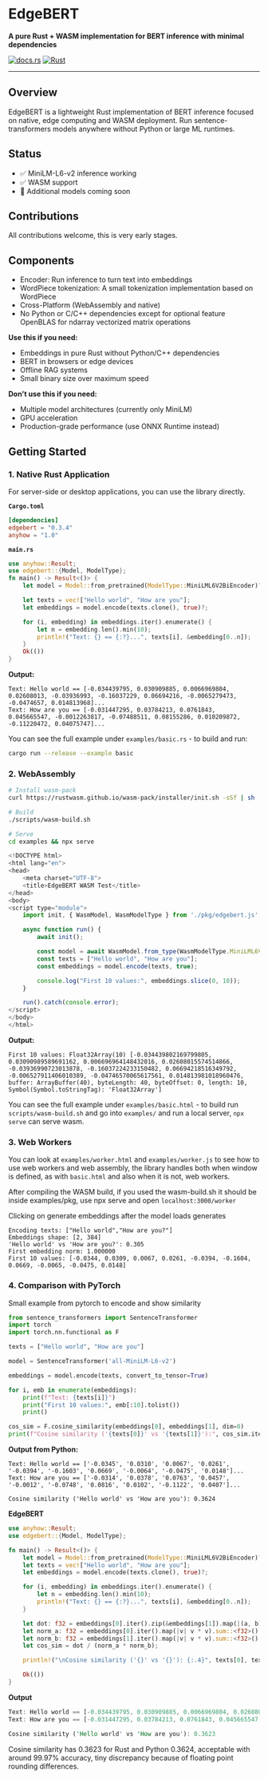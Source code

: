 # EdgeBERT

**A pure Rust + WASM implementation for BERT inference with minimal dependencies**

[![docs.rs](https://docs.rs/edgebert/badge.svg)](https://docs.rs/edgebert)
[![Rust](https://github.com/olafurjohannsson/edgebert/actions/workflows/rust.yml/badge.svg)](https://github.com/olafurjohannsson/edgebert/actions/workflows/rust.yml)

---

## Overview

EdgeBERT is a lightweight Rust implementation of BERT inference focused on native, edge computing and WASM deployment. Run sentence-transformers models anywhere without Python or large ML runtimes.

## Status
- ✅ MiniLM-L6-v2 inference working
- ✅ WASM support
- 🚧 Additional models coming soon

## Contributions

All contributions welcome, this is very early stages.

## Components

- Encoder: Run inference to turn text into embeddings
- WordPiece tokenization: A small tokenization implementation based on WordPiece
- Cross-Platform (WebAssembly and native)
- No Python or C/C++ dependencies except for optional feature OpenBLAS for ndarray vectorized matrix operations

**Use this if you need:**
- Embeddings in pure Rust without Python/C++ dependencies
- BERT in browsers or edge devices
- Offline RAG systems
- Small binary size over maximum speed

**Don't use this if you need:**
- Multiple model architectures (currently only MiniLM)
- GPU acceleration
- Production-grade performance (use ONNX Runtime instead)

## Getting Started

### 1. Native Rust Application

For server-side or desktop applications, you can use the library directly.

**`Cargo.toml`**
```toml
[dependencies]
edgebert = "0.3.4"
anyhow = "1.0"
```

**`main.rs`**
```rust
use anyhow::Result;
use edgebert::{Model, ModelType};
fn main() -> Result<()> {
    let model = Model::from_pretrained(ModelType::MiniLML6V2BiEncoder)?;

    let texts = vec!["Hello world", "How are you"];
    let embeddings = model.encode(texts.clone(), true)?;

    for (i, embedding) in embeddings.iter().enumerate() {
        let n = embedding.len().min(10);
        println!("Text: {} == {:?}...", texts[i], &embedding[0..n]);
    }
    Ok(())
}
```

**Output:**
```
Text: Hello world == [-0.034439795, 0.030909885, 0.0066969804, 0.02608013, -0.03936993, -0.16037229, 0.06694216, -0.0065279473, -0.0474657, 0.014813968]...
Text: How are you == [-0.031447295, 0.03784213, 0.0761843, 0.045665547, -0.0012263817, -0.07488511, 0.08155286, 0.010209872, -0.11220472, 0.04075747]...
```

You can see the full example under `examples/basic.rs` - to build and run:
```bash
cargo run --release --example basic
```

### 2. WebAssembly

```bash
# Install wasm-pack
curl https://rustwasm.github.io/wasm-pack/installer/init.sh -sSf | sh

# Build
./scripts/wasm-build.sh

# Serve
cd examples && npx serve
```

```javascript
<!DOCTYPE html>
<html lang="en">
<head>
    <meta charset="UTF-8">
    <title>EdgeBERT WASM Test</title>
</head>
<body>
<script type="module">
    import init, { WasmModel, WasmModelType } from './pkg/edgebert.js';

    async function run() {
        await init();

        const model = await WasmModel.from_type(WasmModelType.MiniLML6V2BiEncoder);
        const texts = ["Hello world", "How are you"];
        const embeddings = model.encode(texts, true);

        console.log("First 10 values:", embeddings.slice(0, 10));
    }

    run().catch(console.error);
</script>
</body>
</html>

```

**Output:**
```
First 10 values: Float32Array(10) [-0.034439802169799805, 0.03090989589691162, 0.006696964148432016, 0.02608015574514866, -0.03936990723013878, -0.16037224233150482, 0.06694218516349792, -0.006527911406010389, -0.04746570065617561, 0.014813981018960476, buffer: ArrayBuffer(40), byteLength: 40, byteOffset: 0, length: 10, Symbol(Symbol.toStringTag): 'Float32Array']
```

You can see the full example under `examples/basic.html` - to build run `scripts/wasm-build.sh` and go into `examples/` and run a local server, `npx serve` can serve wasm.

### 3. Web Workers

You can look at `examples/worker.html` and `examples/worker.js` to see how to use web workers and web assembly, the library
handles both when window is defined, as with `basic.html` and also when it is not, web workers.

After compiling the WASM build, if you used the wasm-build.sh it should be inside examples/pkg, use npx serve
and open `localhost:3000/worker`

Clicking on generate embeddings after the model loads generates

```
Encoding texts: ["Hello world","How are you?"]
Embeddings shape: [2, 384]
'Hello world' vs 'How are you?': 0.305
First embedding norm: 1.000000
First 10 values: [-0.0344, 0.0309, 0.0067, 0.0261, -0.0394, -0.1604, 0.0669, -0.0065, -0.0475, 0.0148]
```


### 4. Comparison with PyTorch

Small example from pytorch to encode and show similarity

```python
from sentence_transformers import SentenceTransformer
import torch
import torch.nn.functional as F

texts = ["Hello world", "How are you"]

model = SentenceTransformer('all-MiniLM-L6-v2')

embeddings = model.encode(texts, convert_to_tensor=True)

for i, emb in enumerate(embeddings):
    print(f"Text: {texts[i]}")
    print("First 10 values:", emb[:10].tolist())
    print()

cos_sim = F.cosine_similarity(embeddings[0], embeddings[1], dim=0)
print(f"Cosine similarity ('{texts[0]}' vs '{texts[1]}'):", cos_sim.item())

```

**Output from Python:**
```
Text: Hello world == ['-0.0345', '0.0310', '0.0067', '0.0261', '-0.0394', '-0.1603', '0.0669', '-0.0064', '-0.0475', '0.0148']...
Text: How are you == ['-0.0314', '0.0378', '0.0763', '0.0457', '-0.0012', '-0.0748', '0.0816', '0.0102', '-0.1122', '0.0407']...

Cosine similarity ('Hello world' vs 'How are you'): 0.3624

```

**EdgeBERT**

```rust
use anyhow::Result;
use edgebert::{Model, ModelType};

fn main() -> Result<()> {
    let model = Model::from_pretrained(ModelType::MiniLML6V2BiEncoder)?;
    let texts = vec!["Hello world", "How are you"];
    let embeddings = model.encode(texts.clone(), true)?;

    for (i, embedding) in embeddings.iter().enumerate() {
        let n = embedding.len().min(10);
        println!("Text: {} == {:?}...", texts[i], &embedding[0..n]);
    }

    let dot: f32 = embeddings[0].iter().zip(&embeddings[1]).map(|(a, b)| a * b).sum();
    let norm_a: f32 = embeddings[0].iter().map(|v| v * v).sum::<f32>().sqrt();
    let norm_b: f32 = embeddings[1].iter().map(|v| v * v).sum::<f32>().sqrt();
    let cos_sim = dot / (norm_a * norm_b);

    println!("\nCosine similarity ('{}' vs '{}'): {:.4}", texts[0], texts[1], cos_sim);

    Ok(())
}
```

**Output**
```rust
Text: Hello world == [-0.034439795, 0.030909885, 0.0066969804, 0.02608013, -0.03936993, -0.16037229, 0.06694216, -0.0065279473, -0.0474657, 0.014813968]...
Text: How are you == [-0.031447295, 0.03784213, 0.0761843, 0.045665547, -0.0012263817, -0.07488511, 0.08155286, 0.010209872, -0.11220472, 0.04075747]...

Cosine similarity ('Hello world' vs 'How are you'): 0.3623

```

Cosine similarity has 0.3623 for Rust and Python 0.3624, acceptable with around 99.97% 
accuracy, tiny discrepancy because of floating point rounding differences.
